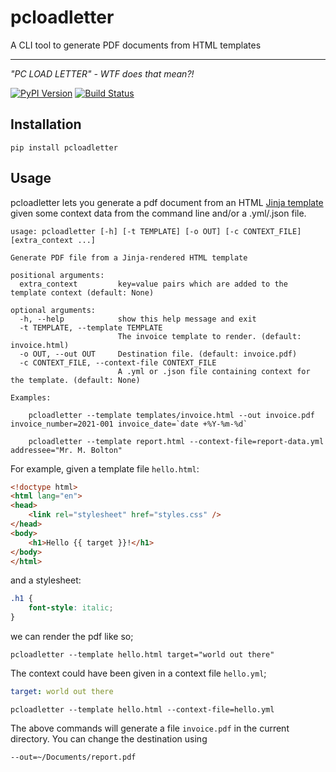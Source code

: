 # pcloadletter
A CLI tool to generate PDF documents from HTML templates

---

_"PC LOAD LETTER" - WTF does that mean?!_


[![PyPI Version][pypi-image]][pypi-url]
[![Build Status][build-image]][build-url]

## Installation

```
pip install pcloadletter
```

## Usage

pcloadletter lets you generate a pdf document from an HTML [Jinja template](https://jinja.palletsprojects.com/)
given some context data from the command line and/or a .yml/.json file.

```
usage: pcloadletter [-h] [-t TEMPLATE] [-o OUT] [-c CONTEXT_FILE] [extra_context ...]

Generate PDF file from a Jinja-rendered HTML template

positional arguments:
  extra_context         key=value pairs which are added to the template context (default: None)

optional arguments:
  -h, --help            show this help message and exit
  -t TEMPLATE, --template TEMPLATE
                        The invoice template to render. (default: invoice.html)
  -o OUT, --out OUT     Destination file. (default: invoice.pdf)
  -c CONTEXT_FILE, --context-file CONTEXT_FILE
                        A .yml or .json file containing context for the template. (default: None)

Examples:

    pcloadletter --template templates/invoice.html --out invoice.pdf invoice_number=2021-001 invoice_date=`date +%Y-%m-%d`

    pcloadletter --template report.html --context-file=report-data.yml addressee="Mr. M. Bolton"
```

For example, given a template file `hello.html`:

```html
<!doctype html>
<html lang="en">
<head>
    <link rel="stylesheet" href="styles.css" />
</head>
<body>
    <h1>Hello {{ target }}!</h1>
</body>
</html>
```
and a stylesheet:
```css
.h1 {
    font-style: italic;
}
```
we can render the pdf like so;

```shell
pcloadletter --template hello.html target="world out there"
```

The context could have been given in a context file `hello.yml`;
```yaml
target: world out there
```

```shell
pcloadletter --template hello.html --context-file=hello.yml
```

The above commands will generate a file `invoice.pdf` in the current directory. You can
change the destination using 

```--out=~/Documents/report.pdf```


[pypi-image]: https://img.shields.io/pypi/v/pcloadletter
[pypi-url]: https://pypi.org/project/pcloadletter/
[build-image]: https://github.com/wadevries/pcloadletter/actions/workflows/build.yml/badge.svg
[build-url]: https://github.com/wadevries/pcloadletter/actions/workflows/build.yml
